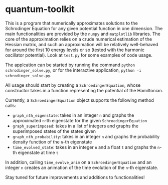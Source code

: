 # quantum-toolkit
 
This is a program that numerically approximates solutions to the Schrodinger Equation for any given potential function in one dimension. The main functionalities are provided by the `numpy` and `matplotlib` libraries. The core of the approximation relies on a crude numerical estimation of the Hessian matrix, and such an approximation will be relatively well-behaved for around the first 10 energy levels or so (tested with the harmonic oscillator potential). Look at `test.py` for some examples of code usage. 

The applcation can be started by running the command `python schrodinger_solve.py`, or for the interactive application, `python -i schrodinger_solve.py`.

All usage should start by creating a `SchroedingerEquation`, whose constructor takes in a function representing the potential of the Hamiltonian. 

Currently, a `SchroedingerEquation` object supports the following method calls:
- `graph_nth_eigenstate`: takes in an integer `n` and graphs the approximated `n`-th eigenstate for the given `SchroedingerEquation`
- `graph_superimposed`: takes in a list of integers and graphs the superimposed states of the states given
- `graph_nth_probability`: takes in an integer `n` and graphs the probability density function of the `n`-th eigenstate
- `time_evolved_state`: takes in an integer `n` and a float `t` and graphs the `n`-th eigenstate at time `t`

In addition, calling `time_evolve_anim` on a `SchroedingerEquation` and an integer `n` creates an animation of the time evolution of the `n`-th eigenstate. 

Stay tuned for future improvements and additions to functionalities!

